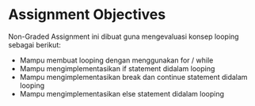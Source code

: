 # Assignment Objectives
Non-Graded Assignment ini dibuat guna mengevaluasi konsep looping sebagai berikut:
- Mampu membuat looping dengan menggunakan for / while
- Mampu mengimplementasikan if statement didalam looping
- Mampu mengimplementasikan break dan continue statement didalam looping
- Mampu mengimplementasikan else statement didalam looping